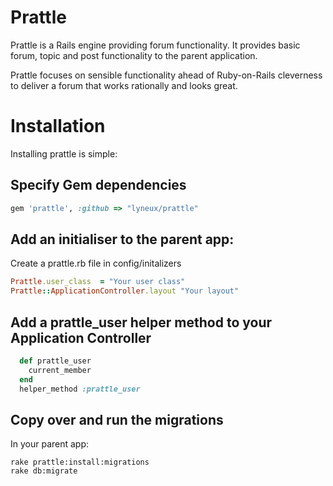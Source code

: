 # Prattle

Prattle is a Rails engine providing forum functionality. It provides basic forum, topic and post functionality to the parent application.

Prattle focuses on sensible functionality ahead of Ruby-on-Rails cleverness to deliver a forum that works rationally and looks great.

# Installation

Installing prattle is simple:

## Specify Gem dependencies

```ruby
gem 'prattle', :github => "lyneux/prattle"
```

## Add an initialiser to the parent app:
Create a prattle.rb file in config/initalizers

```ruby
Prattle.user_class  = "Your user class"
Prattle::ApplicationController.layout "Your layout"
```
## Add a prattle_user helper method to your Application Controller

```ruby
  def prattle_user
    current_member
  end
  helper_method :prattle_user
```

## Copy over and run the migrations

In your parent app:

```shell
rake prattle:install:migrations
rake db:migrate
```

